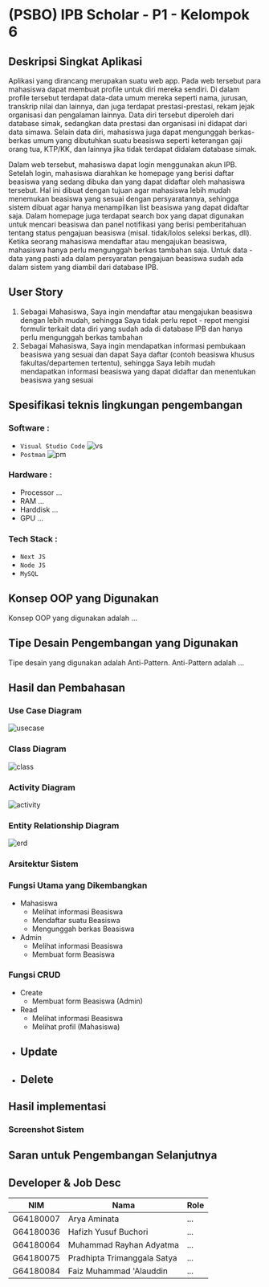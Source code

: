 # (PSBO) IPB Scholar - P1 - Kelompok 6

## Deskripsi Singkat Aplikasi
Aplikasi yang dirancang merupakan suatu web app. Pada web tersebut para mahasiswa dapat membuat profile untuk diri mereka sendiri. Di dalam profile tersebut terdapat data-data umum mereka seperti nama, jurusan, transkrip nilai dan lainnya, dan juga terdapat prestasi-prestasi, rekam jejak organisasi dan pengalaman lainnya. Data diri tersebut diperoleh dari database simak, sedangkan data prestasi dan organisasi ini didapat dari data simawa. Selain data diri, mahasiswa juga dapat mengunggah berkas-berkas umum yang dibutuhkan suatu beasiswa seperti keterangan gaji orang tua, KTP/KK, dan lainnya jika tidak terdapat didalam database simak.

Dalam web tersebut, mahasiswa dapat login menggunakan akun IPB. Setelah login, mahasiswa diarahkan ke homepage yang berisi daftar beasiswa yang sedang dibuka dan yang dapat didaftar oleh mahasiswa tersebut. Hal ini dibuat dengan tujuan agar mahasiswa lebih mudah menemukan beasiswa yang sesuai dengan persyaratannya, sehingga sistem dibuat agar hanya menampilkan list beasiswa yang dapat didaftar saja. Dalam homepage juga terdapat search box yang dapat digunakan untuk mencari beasiswa dan panel notifikasi yang berisi pemberitahuan tentang status pengajuan beasiswa (misal. tidak/lolos seleksi berkas, dll). Ketika seorang mahasiswa mendaftar atau mengajukan beasiswa, mahasiswa hanya perlu mengunggah berkas tambahan saja. Untuk data - data yang pasti ada dalam persyaratan pengajuan beasiswa sudah ada dalam sistem yang diambil dari database IPB.


## User Story
1. Sebagai Mahasiswa, Saya ingin mendaftar atau mengajukan beasiswa dengan lebih mudah, sehingga Saya tidak perlu repot - repot mengisi formulir terkait data diri yang sudah ada di database IPB dan hanya perlu mengunggah berkas tambahan
2. Sebagai Mahasiswa, Saya ingin mendapatkan informasi pembukaan beasiswa yang sesuai dan dapat Saya daftar (contoh beasiswa khusus fakultas/departemen tertentu), sehingga Saya lebih mudah mendapatkan informasi beasiswa yang dapat didaftar dan menentukan beasiswa yang sesuai

## Spesifikasi teknis lingkungan pengembangan
### Software :
- `Visual Studio Code`
![vs](https://github.com/hyusuri/PSBO/blob/main/img/vs_logo.png)
- `Postman`
![pm](https://github.com/hyusuri/PSBO/blob/main/img/pm_logo.png)

### Hardware :
- Processor ...
- RAM ...
- Harddisk ... 
- GPU ...

### Tech Stack :
- `Next JS`
- `Node JS`
- `MySQL`

## Konsep OOP yang Digunakan
Konsep OOP yang digunakan adalah ...


## Tipe Desain Pengembangan yang Digunakan
Tipe desain yang digunakan adalah Anti-Pattern. Anti-Pattern adalah ...


## Hasil dan Pembahasan
### Use Case Diagram
![usecase](https://github.com/hyusuri/PSBO/blob/main/img/psbo-Use%20Case.jpg)

### Class Diagram
![class](https://github.com/hyusuri/PSBO/blob/main/img/psbo-Class%20Diagram.jpg)

### Activity Diagram
![activity](https://github.com/hyusuri/PSBO/blob/main/img/activitydiag.png)

### Entity Relationship Diagram
![erd](https://github.com/hyusuri/PSBO/blob/main/img/ERD_PSBO.jpg)

### Arsitektur Sistem


### Fungsi Utama yang Dikembangkan
- Mahasiswa
    - Melihat informasi Beasiswa
    - Mendaftar suatu Beasiswa
    - Mengunggah berkas Beasiswa
- Admin
    - Melihat informasi Beasiswa
    - Membuat form Beasiswa

### Fungsi CRUD
- Create
    - Membuat form Beasiswa (Admin)
- Read
    - Melihat informasi Beasiswa
    - Melihat profil (Mahasiswa)
- Update
    - 
- Delete
    - 

## Hasil implementasi
### Screenshot Sistem

## Saran untuk Pengembangan Selanjutnya

## Developer & Job Desc
|NIM|Nama|Role|
|---|---|---|
|G64180007|Arya Aminata|...|
|G64180036|Hafizh Yusuf Buchori|...|
|G64180064|Muhammad Rayhan Adyatma|...|
|G64180075|Pradhipta Trimanggala Satya|...|
|G64180084|Faiz Muhammad 'Alauddin|...|

